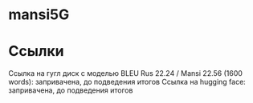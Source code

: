# mansi5G  
# Ссылки
Ссылка на гугл диск с моделью BLEU Rus 22.24 / Mansi 22.56 (1600 words): запривачена, до подведения итогов
Ссылка на hugging face:  запривачена, до подведения итогов
